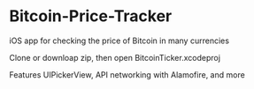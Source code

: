 # Bitcoin-Price-Tracker
iOS app for checking the price of Bitcoin in many currencies

Clone or downloap zip, then open BitcoinTicker.xcodeproj

Features UIPickerView, API networking with Alamofire, and more
